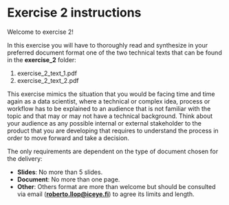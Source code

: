 # Exercise 2 instructions

Welcome to exercise 2!

In this exercise you will have to thoroughly read and synthesize in your preferred document format one of the two technical texts that can be found in the **exercise_2** folder:
1. exercise_2_text_1.pdf
2. exercise_2_text_2.pdf

This exercise mimics the situation that you would be facing time and time again as a data scientist, where a technical or complex idea, process
or workflow has to be explained to an audience that is not familiar with the topic and that may or may not have a technical
background. Think about your audience as any possible internal or external stakeholder to the product that you are
developing that requires to understand the process in order to move forward and take a decision.


The only requirements are dependent on the type of document chosen for the delivery:
* **Slides**: No more than 5 slides.
* **Document**: No more than one page.
* **Other**: Others format are more than welcome but should be consulted via email (**roberto.llop@iceye.fi**) to agree its limits and length.
